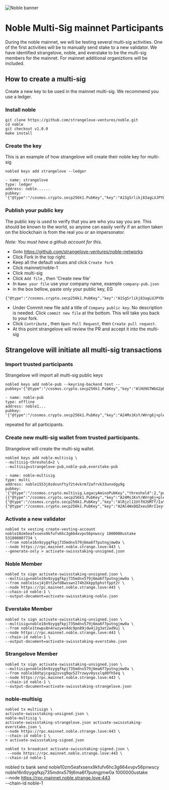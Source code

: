 ![Noble banner](https://raw.githubusercontent.com/strangelove-ventures/noble-networks/main/Twitter_Banner.png)
# Noble Multi-Sig mainnet Participants
During the noble mainnet, we will be testing several multi-sig activities.  One of the first activities will be to manually send stake to a new validator. We have identified strangelove, noble, and everstake to be the multi-sig members for the mainnet.  For mainnet additional organiztions will be included.

## How to create a multi-sig
Create a new key to be used in the mainnet multi-sig. We recommend you use a ledger.

### Install noble
```
git clone https://github.com/strangelove-ventures/noble.git
cd noble
git checkout v1.0.0
make install
```
### Create the key
This is an example of how strangelove will create their noble key for multi-sig
```
nobled keys add strangelove --ledger

- name: strangelove
type: ledger
address: noble......
pubkey: '{"@type":"/cosmos.crypto.secp256k1.PubKey","key":"A1SgSrlikj83agLUJPYDuWTjPkw4rPzkWgMMy/5RxANy"}'
```
### Publish your public key
The public key is used to verify that you are who you say you are.  This should be known to the world, so anyone can easily verify if an action taken on the blockchain is from the real you or an impersonator. 

_Note: You must have a github account for this._

* Goto https://github.com/strangelove-ventures/noble-networks
* Click Fork in the top right.  
* Keep all the default values and click `Create fork`
* Click mainnet/noble-1
* Click multi-sig
* Click `Add file` , then 'Create new file'
* In `Name your file` use your company name, example `company-pub.json`  
* in the box bellow, paste only your public key, EG
```
{"@type":"/cosmos.crypto.secp256k1.PubKey","key":"A1SgSrlikj83agLUJPYDuWTjPkw4rPzkWgMMy/5RxANy"}
```
* Under Commit new file add a title of `Company public key`. No description is needed. Click `commit new file` at the bottom. This will take you back to your fork.
* Click `Contribute` , then `Open Pull Request`, then `Create pull request`.
* At this point strangelove will review the PR and accept it into the multi-sig


## Strangelove will initiate all multi-sig transactions

### Import trusted participants
Strangelove will import all multi-sig public keys
```
nobled keys add noble-pub --keyring-backend test --pubkey='{"@type":"/cosmos.crypto.secp256k1.PubKey","key":"AlHU9GTWbG2pDsmZPnOqgDHgPD0eingaAjCRLI8LCXS3"}'

- name: noble-pub
type: offline
address: noble1...
pubkey: '{"@type":"/cosmos.crypto.secp256k1.PubKey","key":"A24Ms1KsY/WVrg6j+pleIfvnFdjrU0/eB0ha1FRE6hD+"}'
```
repeated for all participants.

### Create new multi-sig wallet from trusted participants.
Strangelove will create the multi-sig wallet.
```
nobled keys add noble-multisig \
--multisig-threshold=2 \
--multisig=strangelove-pub,noble-pub,everstake-pub

- name: noble-multisig
type: multi
address: noble1553j0zdxvnfty72t4vkrm72afrvk33unxdgy9g
pubkey: '{"@type":"/cosmos.crypto.multisig.LegacyAminoPubKey","threshold":2,"public_keys":[{"@type":"/cosmos.crypto.secp256k1.PubKey","key":"A24Ms1KsY/WVrg6j+pleIfvnFdjrU0/eB0ha1FRE6hD+"},{"@type":"/cosmos.crypto.secp256k1.PubKey","key":"AlRjzl11UtfHJUMTf/IatbiUxOGxnk+E7J9DMFTIb0Uf"},{"@type":"/cosmos.crypto.secp256k1.PubKey","key":"A2AC4WxQQZxeuSRrI1ey+kyGSgpbeV0dKcFzWbTcjeYy"}]}'
```

### Activate a new validator

```
nobled tx vesting create-vesting-account noble10zm5eafxsenx9kfufv6hc3g664xvpv56pnwscy 1000000ustake 531800807734 \
--from noble16n9zygqfkpj735mdnx579j6ma6f7putngjmw0a \
--node https://rpc.mainnet.noble.strange.love:443 \
--generate-only > activate-swissstaking-unsigned.json
```

### Noble Member
```
nobled tx sign activate-swissstaking-unsigned.json \
--multisig=noble16n9zygqfkpj735mdnx579j6ma6f7putngjmw0a \
--from noble1svj4j8tt2wfd8wsswn274h2kkpp5phstfppt2r \
--node https://rpc.mainnet.noble.strange.love:443 \
--chain-id noble-1 \
--output-document=activate-swissstaking-noble.json
```

### Everstake Member
```
nobled tx sign activate-swissstaking-unsigned.json \
--multisig=noble16n9zygqfkpj735mdnx579j6ma6f7putngjmw0a \
--from noble1tewps8n4rwzyen4dc9pn89jdw4j2g3at2ad9uj \
--node https://rpc.mainnet.noble.strange.love:443 \
--chain-id noble-1 \
--output-document=activate-swissstaking-everstake.json
```

### Strangelove Member
```
nobled tx sign activate-swissstaking-unsigned.json \
--multisig=noble16n9zygqfkpj735mdnx579j6ma6f7putngjmw0a \
--from noble18dtpjcgxq2zvsg9qv527rzwyv0ysxlqd0fh5eq \
--node https://rpc.mainnet.noble.strange.love:443 \
--chain-id noble-1 \
--output-document=activate-swissstaking-strangelove.json
```

### noble-multisig
```
nobled tx multisign \
activate-swissstaking-unsigned.json \
noble-multisig \
activate-swissstaking-strangelove.json activate-swissstaking-everstake.json \
--node https://rpc.mainnet.noble.strange.love:443 \
--chain-id noble-1 \
> activate-swissstaking-signed.json
```

```
nobled tx broadcast activate-swissstaking-signed.json \
 --node https://rpc.mainnet.noble.strange.love:443 \
--chain-id noble-1
```


nobled tx bank send noble10zm5eafxsenx9kfufv6hc3g664xvpv56pnwscy noble16n9zygqfkpj735mdnx579j6ma6f7putngjmw0a 1000000ustake \
--node https://rpc.mainnet.noble.strange.love:443 \
--chain-id noble-1